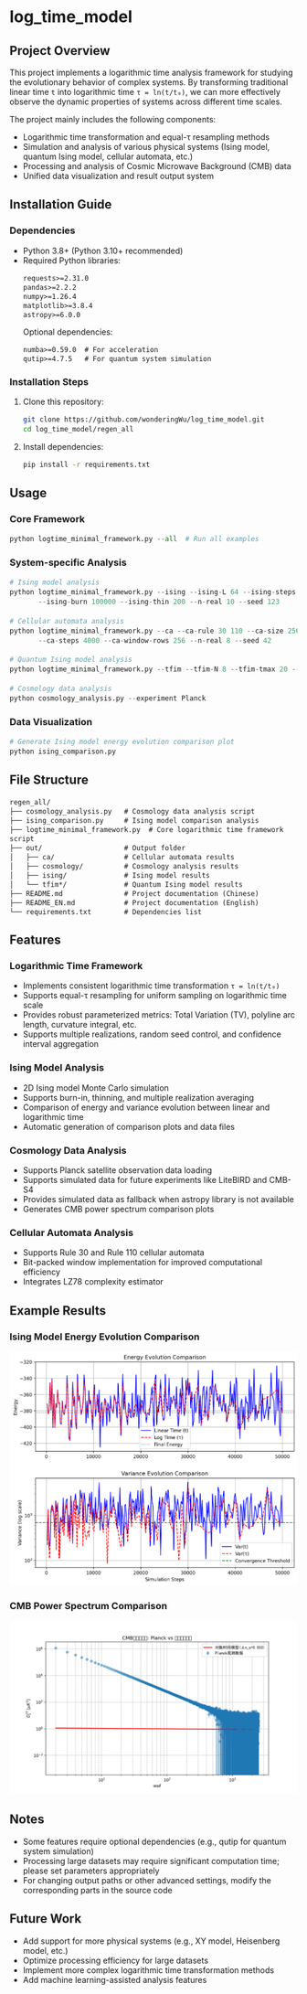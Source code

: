 # log_time_model

## Project Overview

This project implements a logarithmic time analysis framework for studying the evolutionary behavior of complex systems. By transforming traditional linear time `t` into logarithmic time `τ = ln(t/t₀)`, we can more effectively observe the dynamic properties of systems across different time scales.

The project mainly includes the following components:
- Logarithmic time transformation and equal-τ resampling methods
- Simulation and analysis of various physical systems (Ising model, quantum Ising model, cellular automata, etc.)
- Processing and analysis of Cosmic Microwave Background (CMB) data
- Unified data visualization and result output system

## Installation Guide

### Dependencies
- Python 3.8+ (Python 3.10+ recommended)
- Required Python libraries:
  ```
  requests>=2.31.0
  pandas>=2.2.2
  numpy>=1.26.4
  matplotlib>=3.8.4
  astropy>=6.0.0
  ```
  Optional dependencies:
  ```
  numba>=0.59.0  # For acceleration
  qutip>=4.7.5   # For quantum system simulation
  ```

### Installation Steps
1. Clone this repository:
   ```bash
   git clone https://github.com/wonderingWu/log_time_model.git
   cd log_time_model/regen_all
   ```
2. Install dependencies:
   ```bash
   pip install -r requirements.txt
   ```

## Usage

### Core Framework
```python
python logtime_minimal_framework.py --all  # Run all examples
```

### System-specific Analysis
```python
# Ising model analysis
python logtime_minimal_framework.py --ising --ising-L 64 --ising-steps 200000 \
       --ising-burn 100000 --ising-thin 200 --n-real 10 --seed 123

# Cellular automata analysis
python logtime_minimal_framework.py --ca --ca-rule 30 110 --ca-size 256 \
       --ca-steps 4000 --ca-window-rows 256 --n-real 8 --seed 42

# Quantum Ising model analysis
python logtime_minimal_framework.py --tfim --tfim-N 8 --tfim-tmax 20 --n-real 10

# Cosmology data analysis
python cosmology_analysis.py --experiment Planck
```

### Data Visualization
```python
# Generate Ising model energy evolution comparison plot
python ising_comparison.py
```

## File Structure

```
regen_all/
├── cosmology_analysis.py   # Cosmology data analysis script
├── ising_comparison.py     # Ising model comparison analysis
├── logtime_minimal_framework.py  # Core logarithmic time framework script
├── out/                    # Output folder
│   ├── ca/                 # Cellular automata results
│   ├── cosmology/          # Cosmology analysis results
│   ├── ising/              # Ising model results
│   └── tfim*/              # Quantum Ising model results
├── README.md               # Project documentation (Chinese)
├── README_EN.md            # Project documentation (English)
└── requirements.txt        # Dependencies list
```

## Features

### Logarithmic Time Framework
- Implements consistent logarithmic time transformation `τ = ln(t/t₀)`
- Supports equal-τ resampling for uniform sampling on logarithmic time scale
- Provides robust parameterized metrics: Total Variation (TV), polyline arc length, curvature integral, etc.
- Supports multiple realizations, random seed control, and confidence interval aggregation

### Ising Model Analysis
- 2D Ising model Monte Carlo simulation
- Supports burn-in, thinning, and multiple realization averaging
- Comparison of energy and variance evolution between linear and logarithmic time
- Automatic generation of comparison plots and data files

### Cosmology Data Analysis
- Supports Planck satellite observation data loading
- Supports simulated data for future experiments like LiteBIRD and CMB-S4
- Provides simulated data as fallback when astropy library is not available
- Generates CMB power spectrum comparison plots

### Cellular Automata Analysis
- Supports Rule 30 and Rule 110 cellular automata
- Bit-packed window implementation for improved computational efficiency
- Integrates LZ78 complexity estimator

## Example Results

### Ising Model Energy Evolution Comparison
![Ising Model Energy Evolution](out/ising/comparison_plot.png)

### CMB Power Spectrum Comparison
![CMB Power Spectrum](out/cosmology/cmb_Planck_comparison.png)

## Notes
- Some features require optional dependencies (e.g., qutip for quantum system simulation)
- Processing large datasets may require significant computation time; please set parameters appropriately
- For changing output paths or other advanced settings, modify the corresponding parts in the source code

## Future Work
- Add support for more physical systems (e.g., XY model, Heisenberg model, etc.)
- Optimize processing efficiency for large datasets
- Implement more complex logarithmic time transformation methods
- Add machine learning-assisted analysis features
